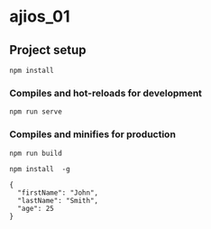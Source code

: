 # ajios_01

## Project setup
```
npm install
```

### Compiles and hot-reloads for development
```
npm run serve
```

### Compiles and minifies for production
```
npm run build
```
```
npm install  -g
```
```
{
  "firstName": "John",
  "lastName": "Smith",
  "age": 25
}
```



